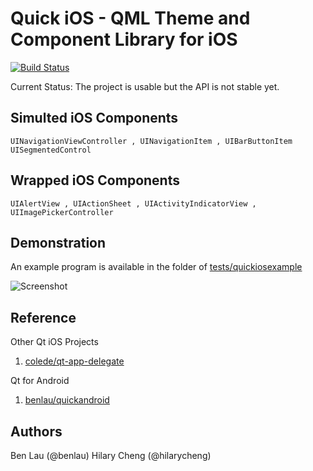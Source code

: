 Quick iOS - QML Theme and Component Library for iOS
===================================================

[![Build Status](https://api.travis-ci.org/benlau/quickios.svg)](https://travis-ci.org/benlau/quickios)

Current Status: The project is usable but the API is not stable yet.

Simulted iOS Components
-----------------------

    UINavigationViewController , UINavigationItem , UIBarButtonItem
    UISegmentedControl

Wrapped iOS Components
----------------------

    UIAlertView , UIActionSheet , UIActivityIndicatorView , UIImagePickerController

Demonstration
-------------

An example program is available in the folder of [tests/quickiosexample](tests/quickiosexample)

![Screenshot](https://raw.githubusercontent.com/benlau/quickios/master/docs/example.jpg)


Reference
---------

Other Qt iOS Projects

 1. [colede/qt-app-delegate](https://github.com/colede/qt-app-delegate)
 
Qt for Android

 1. [benlau/quickandroid](https://github.com/benlau/quickandroid)

Authors
-------

Ben Lau (@benlau)
Hilary Cheng (@hilarycheng)